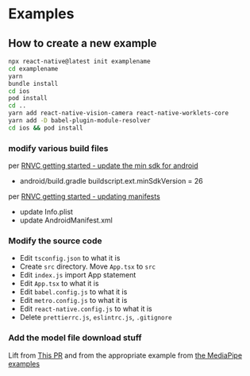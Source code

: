 # Examples

## How to create a new example

```sh
npx react-native@latest init examplename
cd examplename
yarn
bundle install
cd ios
pod install
cd ..
yarn add react-native-vision-camera react-native-worklets-core
yarn add -D babel-plugin-module-resolver
cd ios && pod install

```
### modify various build files

per [RNVC getting started - update the min sdk for android](https://react-native-vision-camera.com/docs/guides/#installing-the-library)
- android/build.gradle buildscript.ext.minSdkVersion = 26

per [RNVC getting started - updating manifests](https://react-native-vision-camera.com/docs/guides/#updating-manifests)

- update Info.plist
- update AndroidManifest.xml 

### Modify the source code

- Edit `tsconfig.json` to what it is
- Create `src` directory. Move `App.tsx` to `src`
- Edit `index.js` import App statement
- Edit `App.tsx` to what it is
- Edit `babel.config.js` to what it is
- Edit `metro.config.js` to what it is
- Edit `react-native.config.js` to what it is
- Delete `prettierrc.js`, `eslintrc.js`, `.gitignore`

### Add the model file download stuff

Lift from [This PR](https://github.com/cdiddy77/react-native-mediapipe/pull/85) and from the appropriate example from [the MediaPipe examples](https://github.com/googlesamples/mediapipe/blob/9d0624bb1cf1baa8ac31991748d69ec219aa3535/examples)

